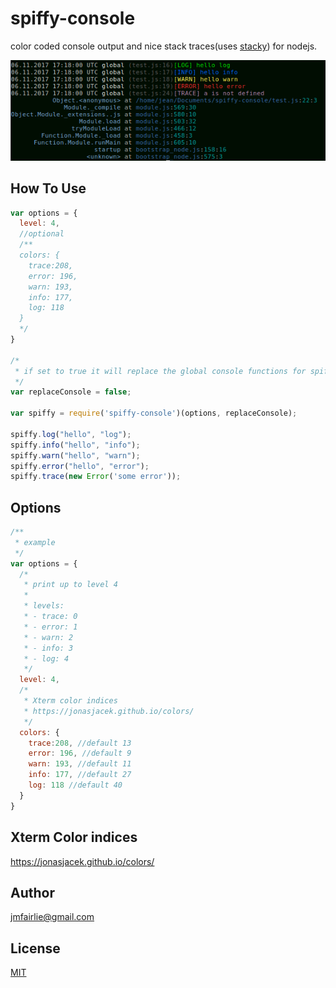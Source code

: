 # spiffy-console
color coded console output and nice stack traces(uses [stacky](https://github.com/PolymerLabs/stacky)) for nodejs. 

![Example Spiffy Console](printscreen.png?raw=true)

## How To Use

```js
var options = {
  level: 4,
  //optional
  /**
  colors: {
    trace:208,
    error: 196,
    warn: 193,
    info: 177,
    log: 118
  }
  */
}

/*
 * if set to true it will replace the global console functions for spiffy functions
 */
var replaceConsole = false;

var spiffy = require('spiffy-console')(options, replaceConsole);

spiffy.log("hello", "log");
spiffy.info("hello", "info");
spiffy.warn("hello", "warn");
spiffy.error("hello", "error");
spiffy.trace(new Error('some error'));
```

## Options
```js
/**
 * example
 */
var options = {
  /*
   * print up to level 4
   *
   * levels:
   * - trace: 0
   * - error: 1
   * - warn: 2
   * - info: 3
   * - log: 4
   */
  level: 4,
  /*
   * Xterm color indices
   * https://jonasjacek.github.io/colors/
   */
  colors: {
    trace:208, //default 13
    error: 196, //default 9
    warn: 193, //default 11
    info: 177, //default 27
    log: 118 //default 40
  }
}
```
## Xterm Color indices
https://jonasjacek.github.io/colors/
  
## Author
jmfairlie@gmail.com

## License
[MIT](license)
